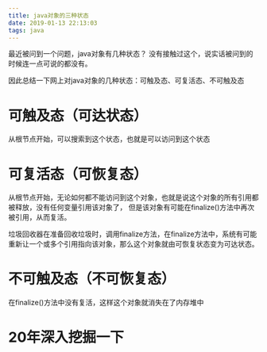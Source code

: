 ```yaml
---
title: java对象的三种状态
date: 2019-01-13 22:13:03
tags: java
---
```


最近被问到一个问题，java对象有几种状态？
没有接触过这个，说实话被问到的时候连一点可说的都没有。

因此总结一下网上对java对象的几种状态：可触及态、可复活态、不可触及态

# 可触及态（可达状态）

从根节点开始，可以搜索到这个状态，也就是可以访问到这个状态

# 可复活态（可恢复态）

从根节点开始，无论如何都不能访问到这个对象，也就是说这个对象的所有引用都被释放，没有任何变量引用该对象了，
但是该对象有可能在finalize()方法中再次被引用，从而复活。

垃圾回收器在准备回收垃圾时，调用finalize方法，在finalize方法中，系统有可能重新让一个或多个引用指向该对象，那么这个对象就由可恢复状态变为可达状态。 

# 不可触及态（不可恢复态）

在finalize()方法中没有复活，这样这个对象就消失在了内存堆中

# 20年深入挖掘一下
